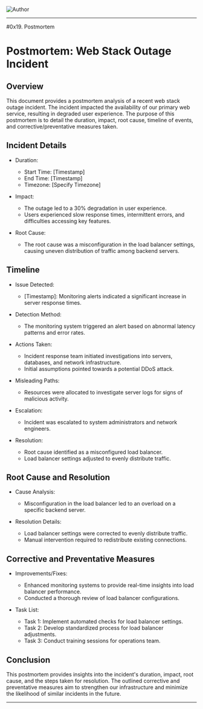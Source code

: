 ![Author](https://img.shields.io/badge/Author-Azuka%20Uteh-blue.svg)

---
#0x19. Postmortem

# Postmortem: Web Stack Outage Incident

## Overview

This document provides a postmortem analysis of a recent web stack outage incident. The incident impacted the availability of our primary web service, resulting in degraded user experience. The purpose of this postmortem is to detail the duration, impact, root cause, timeline of events, and corrective/preventative measures taken.

## Incident Details

- Duration:
  - Start Time: [Timestamp]
  - End Time: [Timestamp]
  - Timezone: [Specify Timezone]

- Impact:
  - The outage led to a 30% degradation in user experience.
  - Users experienced slow response times, intermittent errors, and difficulties accessing key features.

- Root Cause:
  - The root cause was a misconfiguration in the load balancer settings, causing uneven distribution of traffic among backend servers.

## Timeline

- Issue Detected:
  - [Timestamp]: Monitoring alerts indicated a significant increase in server response times.

- Detection Method:
  - The monitoring system triggered an alert based on abnormal latency patterns and error rates.

- Actions Taken:
  - Incident response team initiated investigations into servers, databases, and network infrastructure.
  - Initial assumptions pointed towards a potential DDoS attack.

- Misleading Paths:
  - Resources were allocated to investigate server logs for signs of malicious activity.

- Escalation:
  - Incident was escalated to system administrators and network engineers.

- Resolution:
  - Root cause identified as a misconfigured load balancer.
  - Load balancer settings adjusted to evenly distribute traffic.

## Root Cause and Resolution

- Cause Analysis:
  - Misconfiguration in the load balancer led to an overload on a specific backend server.

- Resolution Details:
  - Load balancer settings were corrected to evenly distribute traffic.
  - Manual intervention required to redistribute existing connections.

## Corrective and Preventative Measures

- Improvements/Fixes:
  - Enhanced monitoring systems to provide real-time insights into load balancer performance.
  - Conducted a thorough review of load balancer configurations.

- Task List:
  - Task 1: Implement automated checks for load balancer settings.
  - Task 2: Develop standardized process for load balancer adjustments.
  - Task 3: Conduct training sessions for operations team.

## Conclusion

This postmortem provides insights into the incident's duration, impact, root cause, and the steps taken for resolution. The outlined corrective and preventative measures aim to strengthen our infrastructure and minimize the likelihood of similar incidents in the future.

---
